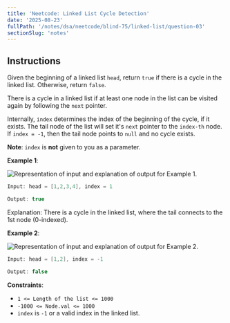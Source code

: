 ```yaml
---
title: 'Neetcode: Linked List Cycle Detection'
date: '2025-08-23'
fullPath: '/notes/dsa/neetcode/blind-75/linked-list/question-03'
sectionSlug: 'notes'
---
```


## Instructions

Given the beginning of a linked list `head`, return `true` if there is a cycle in the linked list. Otherwise, return `false`.

There is a cycle in a linked list if at least one node in the list can be visited again by following the `next` pointer.

Internally, `index` determines the index of the beginning of the cycle, if it exists. The tail node of the list will set it's `next` pointer to the `index-th` node. If `index = -1`, then the tail node points to `null` and no cycle exists.

**Note**: `index` is **not** given to you as a parameter.

**Example 1**:

<img src="https://imagedelivery.net/CLfkmk9Wzy8_9HRyug4EVA/3ecdbcfc-70fc-429a-4654-cf4f6a7dbe00/public" alt="Representation of input and explanation of output for Example 1.">

```Java
Input: head = [1,2,3,4], index = 1

Output: true
```

Explanation: There is a cycle in the linked list, where the tail connects to the 1st node (0-indexed).

**Example 2**:

<img src="https://imagedelivery.net/CLfkmk9Wzy8_9HRyug4EVA/89e6716c-9f65-46da-d7b2-f04a93269700/public" alt="Representation of input and explanation of output for Example 2.">

```Java
Input: head = [1,2], index = -1

Output: false
```

**Constraints**:

- `1 <= Length of the list <= 1000`
- `-1000 <= Node.val <= 1000`
- `index` is `-1` or a valid index in the linked list.
